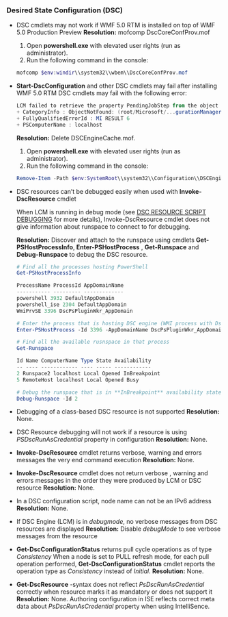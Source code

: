 ### Desired State Configuration (DSC)

- DSC cmdlets may not work if WMF 5.0 RTM is installed on top of WMF 5.0 Production Preview
	**Resolution:** mofcomp DscCoreConfProv.mof
	1. Open **powershell.exe** with elevated user rights (run as administrator).
	2. Run the following command in the console:
	```powershell
	mofcomp $env:windir\\system32\\wbem\\DscCoreConfProv.mof
	```
- **Start-DscConfiguration** and other DSC cmdlets may fail after installing WMF 5.0 RTM 
	DSC cmdlets may fail with the following error:
	
	```powershell
	LCM failed to retrieve the property PendingJobStep from the object of class dscInternalCache .
	+ CategoryInfo : ObjectNotFound: (root/Microsoft/...gurationManager:String) \[\], CimException
	+ FullyQualifiedErrorId : MI RESULT 6
	+ PSComputerName : localhost
	```
	**Resolution:** Delete DSCEngineCache.mof.
	1.  Open **powershell.exe** with elevated user rights (run as administrator).
	2.  Run the following command in the console:
	```powershell
	Remove-Item -Path $env:SystemRoot\\system32\\Configuration\\DSCEngineCache.mof
	```

- DSC resources can’t be debugged easily when used with **Invoke-DscResource** cmdlet

	When LCM is running in debug mode (see [DSC RESOURCE SCRIPT DEBUGGING](#dsc-resource-script-debugging) for more details), Invoke-DscResource cmdlet does not give information about runspace to connect to for debugging.

	**Resolution:** Discover and attach to the runspace using cmdlets **Get-PSHostProcessInfo**, **Enter-PSHostProcess** , **Get-Runspace** and **Debug-Runspace** to debug the DSC resource.

	```powershell
	# Find all the processes hosting PowerShell
	Get-PSHostProcessInfo

	ProcessName ProcessId AppDomainName
	----------- --------- -------------
	powershell 3932 DefaultAppDomain
	powershell_ise 2304 DefaultAppDomain
	WmiPrvSE 3396 DscPsPluginWkr_AppDomain

	# Enter the process that is hosting DSC engine (WMI process with DscPsPluginWkr_Appdomain)
	Enter-PSHostProcess -Id 3396 -AppDomainName DscPsPluginWkr_AppDomain

	# Find all the available rusnspace in that process
	Get-Runspace

	Id Name ComputerName Type State Availability
	-- ---- ------------ ---- ----- ------------
	2 Runspace2 localhost Local Opened InBreakpoint
	5 RemoteHost localhost Local Opened Busy

	# Debug the runspace that is in **InBreakpoint** availability state
	Debug-Runspace -Id 2
	```

- Debugging of a class-based DSC resource is not supported
	**Resolution:** None.

- DSC Resource debugging will not work if a resource is using *PSDscRunAsCredential* property in configuration 
	**Resolution:** None.

- **Invoke-DscResource** cmdlet returns verbose, warning and errors messages the very end command execution
	**Resolution:** None.

- **Invoke-DscResource** cmdlet does not return verbose , warning and errors messages in the order they were produced by LCM or DSC resource
	**Resolution:** None.

- In a DSC configuration script, node name can not be an IPv6 address
	**Resolution:** None.

- If DSC Engine (LCM) is in *debugmode*, no verbose messages from DSC resources are displayed
	**Resolution:** Disable *debugMode* to see verbose messages from the resource

- **Get-DscConfigurationStatus** returns pull cycle operations as of type *Consistency*
	When a node is set to PULL refresh mode, for each pull operation performed, **Get-DscConfigurationStatus** cmdlet reports the operation type as *Consistency* instead of *Initial*.
	**Resolution:** None.

- **Get-DscResource** <resource name> -syntax does not reflect *PsDscRunAsCredential* correctly when resource marks it as mandatory or does not support it 
	**Resolution:** None. Authoring configuration in ISE reflects correct meta data about *PsDscRunAsCredential* property when using IntelliSence.

